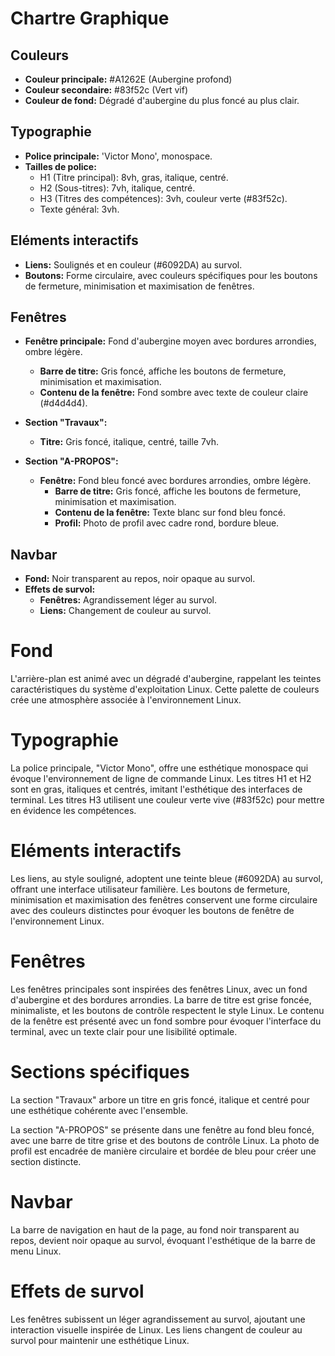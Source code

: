 # Chartre Graphique

## Couleurs

- **Couleur principale:** #A1262E (Aubergine profond)
- **Couleur secondaire:** #83f52c (Vert vif)
- **Couleur de fond:** Dégradé d'aubergine du plus foncé au plus clair.

## Typographie

- **Police principale:** 'Victor Mono', monospace.
- **Tailles de police:**
  - H1 (Titre principal): 8vh, gras, italique, centré.
  - H2 (Sous-titres): 7vh, italique, centré.
  - H3 (Titres des compétences): 3vh, couleur verte (#83f52c).
  - Texte général: 3vh.

## Eléments interactifs

- **Liens:** Soulignés et en couleur (#6092DA) au survol.
- **Boutons:** Forme circulaire, avec couleurs spécifiques pour les boutons de fermeture, minimisation et maximisation de fenêtres.

## Fenêtres

- **Fenêtre principale:** Fond d'aubergine moyen avec bordures arrondies, ombre légère.
  - **Barre de titre:** Gris foncé, affiche les boutons de fermeture, minimisation et maximisation.
  - **Contenu de la fenêtre:** Fond sombre avec texte de couleur claire (#d4d4d4).
  
- **Section "Travaux":**
  - **Titre:** Gris foncé, italique, centré, taille 7vh.
  
- **Section "A-PROPOS":**
  - **Fenêtre:** Fond bleu foncé avec bordures arrondies, ombre légère.
    - **Barre de titre:** Gris foncé, affiche les boutons de fermeture, minimisation et maximisation.
    - **Contenu de la fenêtre:** Texte blanc sur fond bleu foncé.
    - **Profil:** Photo de profil avec cadre rond, bordure bleue.

## Navbar

- **Fond:** Noir transparent au repos, noir opaque au survol.
- **Effets de survol:**
  - **Fenêtres:** Agrandissement léger au survol.
  - **Liens:** Changement de couleur au survol.

# Fond

L'arrière-plan est animé avec un dégradé d'aubergine, rappelant les teintes caractéristiques du système d'exploitation Linux. Cette palette de couleurs crée une atmosphère associée à l'environnement Linux.

# Typographie

La police principale, "Victor Mono", offre une esthétique monospace qui évoque l'environnement de ligne de commande Linux. Les titres H1 et H2 sont en gras, italiques et centrés, imitant l'esthétique des interfaces de terminal. Les titres H3 utilisent une couleur verte vive (#83f52c) pour mettre en évidence les compétences.

# Eléments interactifs

Les liens, au style souligné, adoptent une teinte bleue (#6092DA) au survol, offrant une interface utilisateur familière. Les boutons de fermeture, minimisation et maximisation des fenêtres conservent une forme circulaire avec des couleurs distinctes pour évoquer les boutons de fenêtre de l'environnement Linux.

# Fenêtres

Les fenêtres principales sont inspirées des fenêtres Linux, avec un fond d'aubergine et des bordures arrondies. La barre de titre est grise foncée, minimaliste, et les boutons de contrôle respectent le style Linux. Le contenu de la fenêtre est présenté avec un fond sombre pour évoquer l'interface du terminal, avec un texte clair pour une lisibilité optimale.

# Sections spécifiques

La section "Travaux" arbore un titre en gris foncé, italique et centré pour une esthétique cohérente avec l'ensemble.

La section "A-PROPOS" se présente dans une fenêtre au fond bleu foncé, avec une barre de titre grise et des boutons de contrôle Linux. La photo de profil est encadrée de manière circulaire et bordée de bleu pour créer une section distincte.

# Navbar

La barre de navigation en haut de la page, au fond noir transparent au repos, devient noir opaque au survol, évoquant l'esthétique de la barre de menu Linux.

# Effets de survol

Les fenêtres subissent un léger agrandissement au survol, ajoutant une interaction visuelle inspirée de Linux. Les liens changent de couleur au survol pour maintenir une esthétique Linux.

